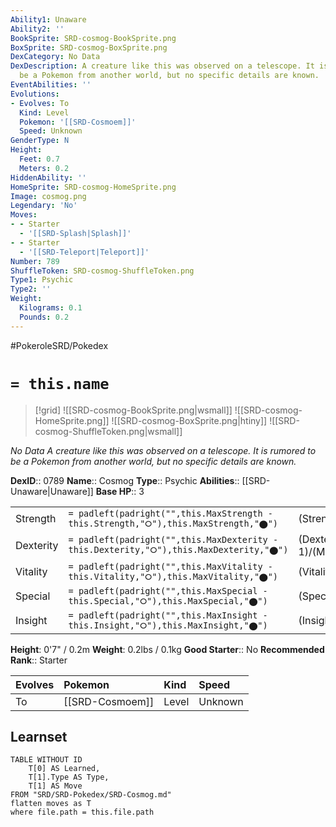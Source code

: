 ```yaml
---
Ability1: Unaware
Ability2: ''
BookSprite: SRD-cosmog-BookSprite.png
BoxSprite: SRD-cosmog-BoxSprite.png
DexCategory: No Data
DexDescription: A creature like this was observed on a telescope. It is rumored to
  be a Pokemon from another world, but no specific details are known.
EventAbilities: ''
Evolutions:
- Evolves: To
  Kind: Level
  Pokemon: '[[SRD-Cosmoem]]'
  Speed: Unknown
GenderType: N
Height:
  Feet: 0.7
  Meters: 0.2
HiddenAbility: ''
HomeSprite: SRD-cosmog-HomeSprite.png
Image: cosmog.png
Legendary: 'No'
Moves:
- - Starter
  - '[[SRD-Splash|Splash]]'
- - Starter
  - '[[SRD-Teleport|Teleport]]'
Number: 789
ShuffleToken: SRD-cosmog-ShuffleToken.png
Type1: Psychic
Type2: ''
Weight:
  Kilograms: 0.1
  Pounds: 0.2
---
```


#PokeroleSRD/Pokedex

# `= this.name`

> [!grid]
> ![[SRD-cosmog-BookSprite.png|wsmall]]
> ![[SRD-cosmog-HomeSprite.png]]
> ![[SRD-cosmog-BoxSprite.png|htiny]]
> ![[SRD-cosmog-ShuffleToken.png|wsmall]]


*No Data*
*A creature like this was observed on a telescope. It is rumored to be a Pokemon from another world, but no specific details are known.*

**DexID**:: 0789
**Name**:: Cosmog
**Type**:: Psychic
**Abilities**:: [[SRD-Unaware|Unaware]]
**Base HP**:: 3

|           |                                                                                        |                                          |
| --------- | -------------------------------------------------------------------------------------- | ---------------------------------------- |
| Strength  | `= padleft(padright("",this.MaxStrength - this.Strength,"⭘"),this.MaxStrength,"⬤")`    | (Strength::1)/(MaxStrength::3)   |
| Dexterity | `= padleft(padright("",this.MaxDexterity - this.Dexterity,"⭘"),this.MaxDexterity,"⬤")` | (Dexterity:: 1)/(MaxDexterity::3) |
| Vitality  | `= padleft(padright("",this.MaxVitality - this.Vitality,"⭘"),this.MaxVitality,"⬤")`    | (Vitality::1)/(MaxVitality::3)   |
| Special   | `= padleft(padright("",this.MaxSpecial - this.Special,"⭘"),this.MaxSpecial,"⬤")`       | (Special::1)/(MaxSpecial::3)     |
| Insight   | `= padleft(padright("",this.MaxInsight - this.Insight,"⭘"),this.MaxInsight,"⬤")`       | (Insight::1)/(MaxInsight::3)     |

**Height**: 0'7" / 0.2m
**Weight**: 0.2lbs / 0.1kg
**Good Starter**:: No
**Recommended Rank**:: Starter

| Evolves   | Pokemon         | Kind   | Speed   |
|:----------|:----------------|:-------|:--------|
| To        | [[SRD-Cosmoem]] | Level  | Unknown |

## Learnset

```dataview
TABLE WITHOUT ID
    T[0] AS Learned,
    T[1].Type AS Type,
    T[1] AS Move
FROM "SRD/SRD-Pokedex/SRD-Cosmog.md"
flatten moves as T
where file.path = this.file.path
```
